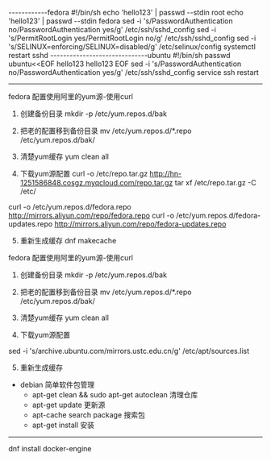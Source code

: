 ------------fedora
#!/bin/sh
echo 'hello123' | passwd --stdin root
echo 'hello123' | passwd --stdin fedora
sed -i 's/PasswordAuthentication no/PasswordAuthentication yes/g' /etc/ssh/sshd_config
sed -i 's/PermitRootLogin yes/PermitRootLogin no/g' /etc/ssh/sshd_config
sed -i 's/SELINUX=enforcing/SELINUX=disabled/g' /etc/selinux/config
systemctl  restart sshd
------------------------------ubuntu
#!/bin/sh
passwd ubuntu<<EOF
hello123
hello123
EOF
sed -i 's/PasswordAuthentication no/PasswordAuthentication yes/g' /etc/ssh/sshd_config
service ssh restart

-------------------------------------------
fedora 配置使用阿里的yum源-使用curl

1. 创建备份目录
mkdir -p /etc/yum.repos.d/bak

2. 把老的配置移到备份目录
mv /etc/yum.repos.d/*.repo /etc/yum.repos.d/bak/

3. 清楚yum缓存
yum clean all
4. 下载yum源配置
curl  -o /etc/repo.tar.gz  http://hn-1251586848.cosgz.myqcloud.com/repo.tar.gz
tar xf /etc/repo.tar.gz -C /etc/


curl -o /etc/yum.repos.d/fedora.repo http://mirrors.aliyun.com/repo/fedora.repo
curl -o /etc/yum.repos.d/fedora-updates.repo http://mirrors.aliyun.com/repo/fedora-updates.repo

5. 重新生成缓存
dnf makecache


fedora 配置使用阿里的yum源-使用curl

1. 创建备份目录
mkdir -p /etc/yum.repos.d/bak

2. 把老的配置移到备份目录
mv /etc/yum.repos.d/*.repo /etc/yum.repos.d/bak/

3. 清楚yum缓存
yum clean all

4. 下载yum源配置

sed -i 's/archive.ubuntu.com/mirrors.ustc.edu.cn/g' /etc/apt/sources.list

5. 重新生成缓存
+ debian 简单软件包管理
    - apt-get clean && sudo apt-get autoclean  清理仓库
    - apt-get update 更新源
    - apt-cache search package 搜索包
    - apt-get install 安装



----------------
dnf install docker-engine